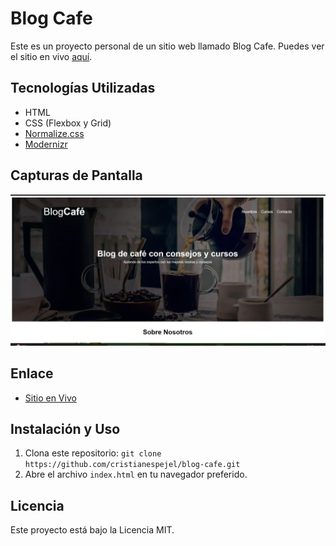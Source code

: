 # Blog Cafe

Este es un proyecto personal de un sitio web llamado Blog Cafe. Puedes ver el sitio en vivo [aquí](https://cristianespejel.github.io/blog-cafe/).

## Tecnologías Utilizadas

- HTML
- CSS (Flexbox y Grid)
- [Normalize.css](https://necolas.github.io/normalize.css/)
- [Modernizr](https://modernizr.com/)

## Capturas de Pantalla

![Captura de Pantalla 1](screenshots/screenshot.png)
<!-- Añade más capturas de pantalla si es necesario -->

## Enlace

- [Sitio en Vivo](https://cristianespejel.github.io/blog-cafe/)

## Instalación y Uso

1. Clona este repositorio: `git clone https://github.com/cristianespejel/blog-cafe.git`
2. Abre el archivo `index.html` en tu navegador preferido.

## Licencia

Este proyecto está bajo la Licencia MIT.
